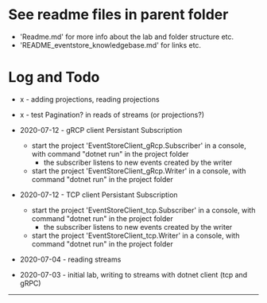 # See readme files in parent folder 
- 'Readme.md' for more info about the lab and folder structure etc.
- 'README_eventstore_knowledgebase.md' for links etc.


# Log and Todo 

- x - adding projections, reading projections
- x - test Pagination? in reads of streams (or projections?)

- 2020-07-12  -  gRCP client Persistant Subscription
    - start the project 'EventStoreClient_gRcp.Subscriber' in a console, with command "dotnet run" in the project folder
        - the subscriber listens to new events created by the writer
    - start the project 'EventStoreClient_gRcp.Writer' in a console, with command "dotnet run" in the project folder

- 2020-07-12  -  TCP client Persistant Subscription
    - start the project 'EventStoreClient_tcp.Subscriber' in a console, with command "dotnet run" in the project folder
        - the subscriber listens to new events created by the writer
    - start the project 'EventStoreClient_tcp.Writer' in a console, with command "dotnet run" in the project folder

- 2020-07-04  - reading streams
- 2020-07-03  - initial lab, writing to streams with dotnet client (tcp and gRPC) 

-------------------------- 